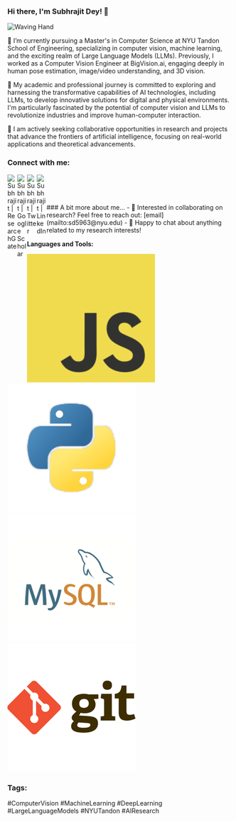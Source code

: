 ### Hi there, I'm Subhrajit Dey! 👋
![Waving Hand](https://media.giphy.com/media/hvRJCLFzcasrR4ia7z/giphy.gif)

🔭 I’m currently pursuing a Master's in Computer Science at NYU Tandon School of Engineering, specializing in computer vision, machine learning, and the exciting realm of Large Language Models (LLMs). Previously, I worked as a Computer Vision Engineer at BigVision.ai, engaging deeply in human pose estimation, image/video understanding, and 3D vision.

🌱 My academic and professional journey is committed to exploring and harnessing the transformative capabilities of AI technologies, including LLMs, to develop innovative solutions for digital and physical environments. I'm particularly fascinated by the potential of computer vision and LLMs to revolutionize industries and improve human-computer interaction.

💬 I am actively seeking collaborative opportunities in research and projects that advance the frontiers of artificial intelligence, focusing on real-world applications and theoretical advancements.

### Connect with me:

[<img align="left" alt="Subhrajit | ResearchGate" width="22px" src="https://cloud.githubusercontent.com/assets/10654684/6204302/3c0858ae-b546-11e4-852c-6c747bbdc3f3.png" />](https://www.researchgate.net/profile/Subhrajit-Dey-3)
&nbsp;
[<img align="left" alt="Subhrajit | Google Scholar" width="22px" src="https://img.icons8.com/color/48/000000/google-scholar--v3.png" />](https://scholar.google.com/citations?user=qF5U1hIAAAAJ&hl=en)
&nbsp;
[<img align="left" alt="Subhrajit | Twitter" width="22px" src="https://raw.githubusercontent.com/peterthehan/peterthehan/master/assets/twitter.svg" />](https://twitter.com/subhrajit608)
&nbsp;
[<img align="left" alt="Subhrajit | LinkedIn" width="22px" src="https://raw.githubusercontent.com/peterthehan/peterthehan/master/assets/linkedin.svg" />](https://www.linkedin.com/in/subhrajit-dey-7a2784166/)
&nbsp;

<br />
<br />
### A bit more about me...
- 💼 Interested in collaborating on research? Feel free to reach out: [email](mailto:sd5963@nyu.edu)
- 💬 Happy to chat about anything related to my research interests!

**Languages and Tools:**

![JavaScript](https://raw.githubusercontent.com/github/explore/80688e429a7d4ef2fca1e82350fe8e3517d3494d/topics/javascript/javascript.png)
![Python](https://raw.githubusercontent.com/github/explore/80688e429a7d4ef2fca1e82350fe8e3517d3494d/topics/python/python.png)
![MySQL](https://raw.githubusercontent.com/github/explore/80688e429a7d4ef2fca1e82350fe8e3517d3494d/topics/mysql/mysql.png)
![Git](https://raw.githubusercontent.com/github/explore/80688e429a7d4ef2fca1e82350fe8e3517d3494d/topics/git/git.png)

### Tags:
#ComputerVision #MachineLearning #DeepLearning #LargeLanguageModels #NYUTandon #AIResearch
